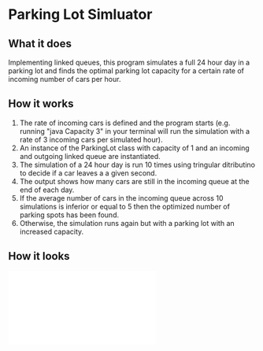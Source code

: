 # Parking Lot Simluator

## What it does
Implementing linked queues, this program simulates a full 24 hour day in a parking lot and finds the optimal parking lot capacity for a certain rate of incoming number of cars per hour. 

## How it works
1. The rate of incoming cars is defined and the program starts (e.g. running "java Capacity 3" in your terminal will run the simulation with a rate of 3 incoming cars per simulated hour).
2. An instance of the ParkingLot class with capacity of 1 and an incoming and outgoing linked queue are instantiated.
3. The simulation of a 24 hour day is run 10 times using tringular ditributino to decide if a car leaves a a given second.
4. The output shows how many cars are still in the incoming queue at the end of each day.
5. If the average number of cars in the incoming queue across 10 simulations is inferior or equal to 5 then the optimized number of parking spots has been found.
6. Otherwise, the simulation runs again but with a parking lot with an increased capacity.

## How it looks
![](screenshot/rate5.txt)
